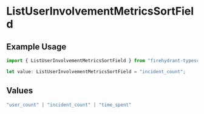 # ListUserInvolvementMetricsSortField

## Example Usage

```typescript
import { ListUserInvolvementMetricsSortField } from "firehydrant-typescript-sdk/models/operations";

let value: ListUserInvolvementMetricsSortField = "incident_count";
```

## Values

```typescript
"user_count" | "incident_count" | "time_spent"
```